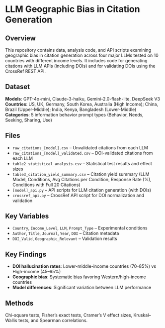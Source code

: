 # LLM Geographic Bias in Citation Generation

## Overview
This repository contains data, analysis code, and API scripts examining geographic bias in citation generation across four major LLMs tested on 10 countries with different income levels. It includes code for generating citations with LLM APIs (including DOIs) and for validating DOIs using the CrossRef REST API.

## Dataset
**Models**: GPT-4o-mini, Claude-3-haiku, Gemini-2.0-flash-lite, DeepSeek V3  
**Countries**: US, UK, Germany, South Korea, Australia (High Income); China, Brazil (Upper-Middle); India, Kenya, Bangladesh (Lower-Middle)  
**Categories**: 5 information behavior prompt types (Behavior, Needs, Seeking, Sharing, Use)

## Files
- `raw_citations_[model].csv` – Unvalidated citations from each LLM  
- `raw_citations_[model]_validated.csv` – DOI-validated citations from each LLM  
- `table2_statistical_analysis.csv` – Statistical test results and effect sizes  
- `table3_citation_yield_summary.csv` – Citation yield summary (LLM Model, Conditions, Avg Citations per Condition, Response Rate (%), Conditions with Full 20 Citations)   
- `[model]_api.py` – API scripts for LLM citation generation (with DOIs)  
- `crossref_api.py` – CrossRef API script for DOI normalization and validation  

## Key Variables
- `Country`, `Income_Level`, `LLM`, `Prompt_Type` – Experimental conditions  
- `Author`, `Title`, `Journal`, `Year`, `DOI` – Citation metadata  
- `DOI_Valid`, `Geographic_Relevant` – Validation results  

## Key Findings
- **DOI hallucination rates**: Lower-middle-income countries (70–85%) vs High-income (45–65%)  
- **Geographic bias**: Systematic bias favoring Western/high-income countries  
- **Model differences**: Significant variation between LLM performance  

## Methods
Chi-square tests, Fisher’s exact tests, Cramer’s V effect sizes, Kruskal–Wallis tests, and Spearman correlations.
